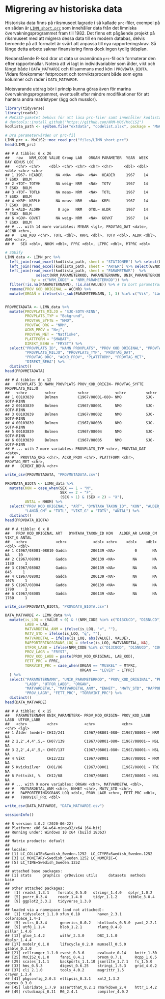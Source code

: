 Migrering av historiska data
================

Historiska data finns på riksmuseet lagrade i så kallade `prc`-filer,
exempel på en sådan är
[`LIMN_short.prc`](https://github.com/NRM-MOC/migrering_prc/files/LIMN_short.prc)
som innehåller data från det limniska övervakningsprogrammet fram till
1982. Det finns ett pågående projekt på riksmuseet med att migrera dessa
data till en modern databas, delvis beroende på att formatet är svårt
att anpassa till nya rapporteringskrav. Så länge detta arbete saknar
finansiering finns dock ingen tydlig tidsplan.

Nedanstående R-kod drar ut data ur ovannända `prc`-fil och formaterar
den efter rapportmallar. Notera att vi lagt in individvariabler som
ålder, vikt och längd både i `DATA_MATVARDE` och tillsammans med kön i
`PROVDATA_BIOTA`. Vidare förekommer fettprocent och torrviktsprocent
både som egna kolumner och rader i `DATA_MATVARDE`.

Motsvarande utdrag bör i princip kunna göras även för marina
övervakningsprogrammet, eventuellt efter mindre modifikationer för att
hantera andra matristyper (ägg och musslor).

``` r
library(tidyverse)
library(readxl)
# MoCiS2-paketet behövs för att läsa prc-filer samt innehåller kodlista
# devtools::install_github("https://github.com/NRM-MOC/MoCiS2")
kodlista_path <- system.file("extdata", "codelist.xlsx", package = "MoCiS2")

# Dra parametervärden ur prc-fil
LIMN_prc <- MoCiS2::moc_read_prc("files/LIMN_short.prc")
head(LIMN_prc)
```

    ## # A tibble: 6 x 26
    ##   raw   NRM_CODE VALUE Group LAB   ORGAN PARAMETER  YEAR  WEEK   DAY GENUS LOC  
    ##   <chr> <chr>    <dbl> <chr> <chr> <chr> <chr>     <dbl> <dbl> <dbl> <chr> <chr>
    ## 1 1967~ HEADER      NA <NA>  <NA>  <NA>  HEADER     1967    14     7 ESOX  BOLM 
    ## 2 +TOT~ TOTVH       NA weig~ NRM   <NA>  TOTV       1967    14     7 ESOX  BOLM 
    ## 3 +TOT~ TOTLH       NA meas~ NRM   <NA>  TOTL       1967    14     7 ESOX  BOLM 
    ## 4 +KRP~ KRPLH       NA meas~ NRM   <NA>  KRPL       1967    14     7 ESOX  BOLM 
    ## 5 +ALD~ ALDRH        0 age   NRM   OTOL~ ALDR       1967    14     7 ESOX  BOLM 
    ## 6 +GOV~ GOVKT       NA weig~ NRM   <NA>  GOVKT      1967    14     7 ESOX  BOLM 
    ## # ... with 14 more variables: MYEAR <lgl>, PROVTAG_DAT <date>, ACCNR <chr>,
    ## #   LAB_KOD <chr>, TOTL <dbl>, KRPL <dbl>, TOTV <dbl>, ALDR <dbl>, ANM <chr>,
    ## #   SEX <dbl>, NHOM <dbl>, FPRC <dbl>, LTPRC <dbl>, MTPRC <dbl>

``` r
# SGUify
LIMN_data <- LIMN_prc %>% 
  left_join(read_excel(kodlista_path, sheet = "STATIONER") %>% select(LOC, PROVPLATS_ID, NAMN_PROVPLATS)) %>% 
  left_join(read_excel(kodlista_path, sheet = "ARTER") %>% select(GENUS, ART, DYNTAXA_TAXON_ID)) %>% 
  left_join(read_excel(kodlista_path, sheet = "PARAMETRAR")  %>%
              select(NRM_PARAMETERKOD, PARAMETERNAMN, UNIK_PARAMETERKOD, ENHET, MATOSAKERHET_ENHET, PROV_LAGR),
            by = c("NRM_CODE" = "NRM_PARAMETERKOD")) %>% 
  filter(!is.na(PARAMETERNAMN), !is.na(VALUE)) %>% # Ta bort parametrar som saknas i kodlista (skall ej rapporteras) samt de som saknar värde
  rename(PROV_KOD_ORIGINAL = ACCNR) %>% 
  mutate(ORGAN = ifelse(str_sub(PARAMETERNAMN, 1, 3) %in% c("Vik", "Län", "Åld"), "HELKROPP", ORGAN)) 


PROVMETADATA <- LIMN_data %>% 
  mutate(PROVPLATS_MILJO = "SJO-SOTV-RINN",
         PROVPLATS_TYP = "Bakgrund",
         PROVTAG_SYFTE = "NMO",
         PROVTAG_ORG = "NRM",
         ACKR_PROV = "Nej",
         PROVTAG_MET = "Natfiske",
         PLATTFORM = "SMABAT",
         DIREKT_BEHA = "FRYST") %>% 
  select("PROVPLATS_ID", "NAMN_PROVPLATS", "PROV_KOD_ORIGINAL", "PROVTAG_SYFTE", 
         "PROVPLATS_MILJO", "PROVPLATS_TYP", "PROVTAG_DAT", 
         "PROVTAG_ORG", "ACKR_PROV", "PLATTFORM", "PROVTAG_MET", 
         "DIREKT_BEHA") %>% 
  distinct()
head(PROVMETADATA)
```

    ## # A tibble: 6 x 12
    ##   PROVPLATS_ID NAMN_PROVPLATS PROV_KOD_ORIGIN~ PROVTAG_SYFTE PROVPLATS_MILJO
    ##   <chr>        <chr>          <chr>            <chr>         <chr>          
    ## 1 00103839     Bolmen         C1967/08001-080~ NMO           SJO-SOTV-RINN  
    ## 2 00103839     Bolmen         C1967/08001      NMO           SJO-SOTV-RINN  
    ## 3 00103839     Bolmen         C1967/08002      NMO           SJO-SOTV-RINN  
    ## 4 00103839     Bolmen         C1967/08003      NMO           SJO-SOTV-RINN  
    ## 5 00103839     Bolmen         C1967/08004      NMO           SJO-SOTV-RINN  
    ## 6 00103839     Bolmen         C1967/08005      NMO           SJO-SOTV-RINN  
    ## # ... with 7 more variables: PROVPLATS_TYP <chr>, PROVTAG_DAT <date>,
    ## #   PROVTAG_ORG <chr>, ACKR_PROV <chr>, PLATTFORM <chr>, PROVTAG_MET <chr>,
    ## #   DIREKT_BEHA <chr>

``` r
write_csv(PROVMETADATA, "PROVMETADATA.csv")
```

``` r
PROVDATA_BIOTA <- LIMN_data %>% 
  mutate(KON = case_when(SEX == 1 ~ "M",
                         SEX == 2 ~ "F",
                         (SEX > 1) & (SEX < 2) ~ "X"),
         ANTAL = NHOM) %>% 
  select("PROV_KOD_ORIGINAL", "ART", "DYNTAXA_TAXON_ID", "KON", "ALDER_AR" = "ALDR", 
         "LANGD_CM" = "TOTL", "VIKT_G" = "TOTV", "ANTAL") %>% 
  distinct()
head(PROVDATA_BIOTA)
```

    ## # A tibble: 6 x 8
    ##   PROV_KOD_ORIGINAL ART   DYNTAXA_TAXON_ID KON   ALDER_AR LANGD_CM VIKT_G ANTAL
    ##   <chr>             <chr>            <dbl> <chr>    <dbl>    <dbl>  <dbl> <dbl>
    ## 1 C1967/08001-08010 Gadda           206139 <NA>         0       NA     NA    10
    ## 2 C1967/08001       Gadda           206139 <NA>        NA       NA   1180     1
    ## 3 C1967/08002       Gadda           206139 <NA>        NA       NA    845     1
    ## 4 C1967/08003       Gadda           206139 <NA>        NA       NA   1075     1
    ## 5 C1967/08004       Gadda           206139 <NA>        NA       NA   1790     1
    ## 6 C1967/08005       Gadda           206139 <NA>        NA       NA   1760     1

``` r
write_csv(PROVDATA_BIOTA, "PROVDATA_BIOTA.csv")
```

``` r
DATA_MATVARDE <- LIMN_data %>% 
  mutate(is_LOQ = (VALUE < 0) & !(NRM_CODE %in% c("D13CUCD", "D15NUCD")),
         LABB = LAB,
         MATVARDETAL_ANM = ifelse(is_LOQ, "<", ""),
         MATV_STD = ifelse(is_LOQ, "q", ""),
         MATVARDETAL = ifelse(is_LOQ, abs(VALUE), VALUE),
         RAPPORTERINGSGRANS_LOQ = ifelse(is_LOQ, MATVARDETAL, NA),
         UTFOR_LABB = ifelse(NRM_CODE %in% c("D13CUCD", "D15NUCD", "CUCD", "NUCD"), "UC Davies", NA),
         PROV_LAGR = "FRYST",
         PROV_KOD_LABB = paste(PROV_KOD_ORIGINAL, LAB_KOD),
         FETT_PRC = FPRC,
         TORRVIKT_PRC = case_when(ORGAN == "MUSKEL" ~ MTPRC,
                                  ORGAN == "LEVER" ~ LTPRC)
  ) %>% 
  select("PARAMETERNAMN", "UNIK_PARAMETERKOD", "PROV_KOD_ORIGINAL", "PROV_KOD_LABB",
         "LABB", "UTFOR_LABB", "ORGAN", 
         "MATVARDETAL", "MATVARDETAL_ANM", "ENHET", "MATV_STD", "RAPPORTERINGSGRANS_LOQ", 
         "PROV_LAGR", "FETT_PRC", "TORRVIKT_PRC") %>% 
  distinct()
head(DATA_MATVARDE)
```

    ## # A tibble: 6 x 15
    ##   PARAMETERNAMN UNIK_PARAMETERK~ PROV_KOD_ORIGIN~ PROV_KOD_LABB LABB  UTFOR_LABB
    ##   <chr>         <chr>            <chr>            <chr>         <chr> <lgl>     
    ## 1 Ålder (medel~ CH12/241         C1967/08001-080~ C1967/08001-~ NRM   NA        
    ## 2 2,2',4,4',5,~ CH07/139         C1967/08001-080~ C1967/08001-~ NSL   NA        
    ## 3 2,2',4,4',5,~ CH07/137         C1967/08001-080~ C1967/08001-~ NSL   NA        
    ## 4 Vikt          CH12/232         C1967/08001      C1967/08001 ~ NRM   NA        
    ## 5 Kvicksilver   CH01/86          C1967/08001      C1967/08001 ~ TRC   NA        
    ## 6 Fettvikt, %   CH12/68          C1967/08001      C1967/08001 ~ NSL   NA        
    ## # ... with 9 more variables: ORGAN <chr>, MATVARDETAL <dbl>,
    ## #   MATVARDETAL_ANM <chr>, ENHET <chr>, MATV_STD <chr>,
    ## #   RAPPORTERINGSGRANS_LOQ <dbl>, PROV_LAGR <chr>, FETT_PRC <dbl>,
    ## #   TORRVIKT_PRC <dbl>

``` r
write_csv(DATA_MATVARDE, "DATA_MATVARDE.csv")
```

``` r
sessionInfo()
```

    ## R version 4.0.2 (2020-06-22)
    ## Platform: x86_64-w64-mingw32/x64 (64-bit)
    ## Running under: Windows 10 x64 (build 18363)
    ## 
    ## Matrix products: default
    ## 
    ## locale:
    ## [1] LC_COLLATE=Swedish_Sweden.1252  LC_CTYPE=Swedish_Sweden.1252   
    ## [3] LC_MONETARY=Swedish_Sweden.1252 LC_NUMERIC=C                   
    ## [5] LC_TIME=Swedish_Sweden.1252    
    ## 
    ## attached base packages:
    ## [1] stats     graphics  grDevices utils     datasets  methods   base     
    ## 
    ## other attached packages:
    ##  [1] readxl_1.3.1    forcats_0.5.0   stringr_1.4.0   dplyr_1.0.2    
    ##  [5] purrr_0.3.4     readr_1.4.0     tidyr_1.1.2     tibble_3.0.4   
    ##  [9] ggplot2_3.3.2   tidyverse_1.3.0
    ## 
    ## loaded via a namespace (and not attached):
    ##  [1] tidyselect_1.1.0 xfun_0.18        haven_2.3.1      colorspace_1.4-1
    ##  [5] vctrs_0.3.4      generics_0.0.2   htmltools_0.5.0  yaml_2.2.1      
    ##  [9] utf8_1.1.4       blob_1.2.1       rlang_0.4.8      pillar_1.4.6    
    ## [13] glue_1.4.2       withr_2.3.0      DBI_1.1.0        dbplyr_1.4.4    
    ## [17] modelr_0.1.8     lifecycle_0.2.0  munsell_0.5.0    gtable_0.3.0    
    ## [21] cellranger_1.1.0 rvest_0.3.6      evaluate_0.14    knitr_1.30      
    ## [25] MoCiS2_0.1.0     fansi_0.4.1      broom_0.7.1      Rcpp_1.0.5      
    ## [29] scales_1.1.1     backports_1.1.10 jsonlite_1.7.1   fs_1.5.0        
    ## [33] hms_0.5.3        digest_0.6.25    stringi_1.5.3    grid_4.0.2      
    ## [37] cli_2.1.0        tools_4.0.2      magrittr_1.5     crayon_1.3.4    
    ## [41] pkgconfig_2.0.3  ellipsis_0.3.1   xml2_1.3.2       reprex_0.3.0    
    ## [45] lubridate_1.7.9  assertthat_0.2.1 rmarkdown_2.4    httr_1.4.2      
    ## [49] rstudioapi_0.11  R6_2.4.1         compiler_4.0.2
